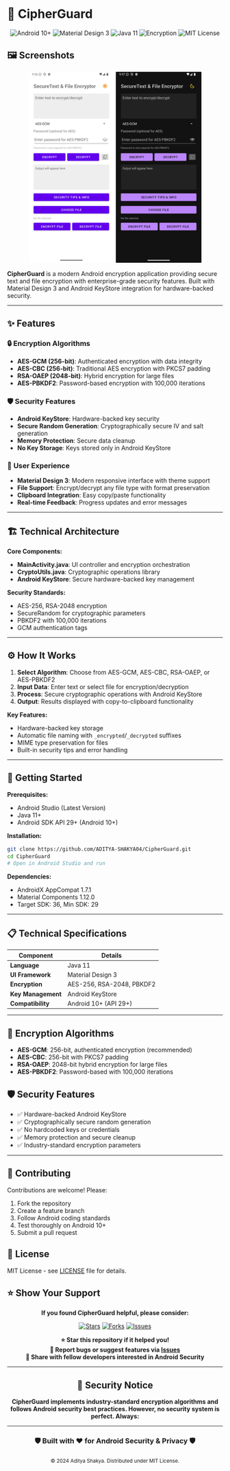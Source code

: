 # 🔐 CipherGuard

<p align="center">
  <img src="https://img.shields.io/badge/Android-10%2B-green?logo=android" alt="Android 10+" />
  <img src="https://img.shields.io/badge/Material%20Design-3-blue?logo=material-design" alt="Material Design 3" />
  <img src="https://img.shields.io/badge/Java-11-orange?logo=openjdk" alt="Java 11" />
  <img src="https://img.shields.io/badge/Encryption-AES%20%7C%20RSA-red?logo=lock" alt="Encryption" />
  <img src="https://img.shields.io/badge/License-MIT-yellow" alt="MIT License" />
</p>

## 🖼️ Screenshots

<p align="center">
  <img src="screenshots/app_light.png" alt="App Screenshot - Light Mode" width="200"/>
  <img src="screenshots/app_dark.png" alt="App Screenshot - Dark Mode" width="200"/>
</p>

**CipherGuard** is a modern Android encryption application providing secure text and file encryption with enterprise-grade security features. Built with Material Design 3 and Android KeyStore integration for hardware-backed security.

---

## ✨ Features

### 🔒 **Encryption Algorithms**
- **AES-GCM (256-bit)**: Authenticated encryption with data integrity
- **AES-CBC (256-bit)**: Traditional AES encryption with PKCS7 padding
- **RSA-OAEP (2048-bit)**: Hybrid encryption for large files
- **AES-PBKDF2**: Password-based encryption with 100,000 iterations

### 🛡️ **Security Features**
- **Android KeyStore**: Hardware-backed key security
- **Secure Random Generation**: Cryptographically secure IV and salt generation
- **Memory Protection**: Secure data cleanup
- **No Key Storage**: Keys stored only in Android KeyStore

### 📱 **User Experience**
- **Material Design 3**: Modern responsive interface with theme support
- **File Support**: Encrypt/decrypt any file type with format preservation
- **Clipboard Integration**: Easy copy/paste functionality
- **Real-time Feedback**: Progress updates and error messages

---

## 🏗️ Technical Architecture

**Core Components:**
- **MainActivity.java**: UI controller and encryption orchestration
- **CryptoUtils.java**: Cryptographic operations library
- **Android KeyStore**: Secure hardware-backed key management

**Security Standards:**
- AES-256, RSA-2048 encryption
- SecureRandom for cryptographic parameters
- PBKDF2 with 100,000 iterations
- GCM authentication tags

---

## ⚙️ How It Works

1. **Select Algorithm**: Choose from AES-GCM, AES-CBC, RSA-OAEP, or AES-PBKDF2
2. **Input Data**: Enter text or select file for encryption/decryption
3. **Process**: Secure cryptographic operations with Android KeyStore
4. **Output**: Results displayed with copy-to-clipboard functionality

**Key Features:**
- Hardware-backed key storage
- Automatic file naming with `_encrypted`/`_decrypted` suffixes
- MIME type preservation for files
- Built-in security tips and error handling

---

## 🚀 Getting Started

**Prerequisites:**
- Android Studio (Latest Version)
- Java 11+
- Android SDK API 29+ (Android 10+)

**Installation:**
```bash
git clone https://github.com/ADITYA-SHAKYA04/CipherGuard.git
cd CipherGuard
# Open in Android Studio and run
```

**Dependencies:**
- AndroidX AppCompat 1.7.1
- Material Components 1.12.0
- Target SDK: 36, Min SDK: 29

---

## 📋 Technical Specifications

| Component | Details |
|-----------|---------|
| **Language** | Java 11 |
| **UI Framework** | Material Design 3 |
| **Encryption** | AES-256, RSA-2048, PBKDF2 |
| **Key Management** | Android KeyStore |
| **Compatibility** | Android 10+ (API 29+) |

---

## 🔐 Encryption Algorithms

- **AES-GCM**: 256-bit, authenticated encryption (recommended)
- **AES-CBC**: 256-bit with PKCS7 padding  
- **RSA-OAEP**: 2048-bit hybrid encryption for large files
- **AES-PBKDF2**: Password-based with 100,000 iterations

## 🛡️ Security Features

- ✅ Hardware-backed Android KeyStore
- ✅ Cryptographically secure random generation
- ✅ No hardcoded keys or credentials
- ✅ Memory protection and secure cleanup
- ✅ Industry-standard encryption parameters

---

## 🤝 Contributing

Contributions are welcome! Please:
1. Fork the repository
2. Create a feature branch
3. Follow Android coding standards
4. Test thoroughly on Android 10+
5. Submit a pull request

## 📄 License

MIT License - see [LICENSE](LICENSE) file for details.


## ⭐ Show Your Support

<div align="center">

**If you found CipherGuard helpful, please consider:**

[![Stars](https://img.shields.io/github/stars/ADITYA-SHAKYA04/CipherGuard?style=social)](https://github.com/ADITYA-SHAKYA04/CipherGuard/stargazers)
[![Forks](https://img.shields.io/github/forks/ADITYA-SHAKYA04/CipherGuard?style=social)](https://github.com/ADITYA-SHAKYA04/CipherGuard/network/members)
[![Issues](https://img.shields.io/github/issues/ADITYA-SHAKYA04/CipherGuard)](https://github.com/ADITYA-SHAKYA04/CipherGuard/issues)

**⭐ Star this repository if it helped you!**  
**🐛 Report bugs or suggest features via [Issues](https://github.com/ADITYA-SHAKYA04/CipherGuard/issues)**  
**🔄 Share with fellow developers interested in Android Security**

</div>

---

<div align="center">

## 🔐 Security Notice

**CipherGuard implements industry-standard encryption algorithms and follows Android security best practices. However, no security system is perfect. Always:**
</div>

---

<div align="center">

### 🛡️ **Built with ❤️ for Android Security & Privacy** 🛡️

<sub>© 2024 Aditya Shakya. Distributed under MIT License.</sub>

</div>


